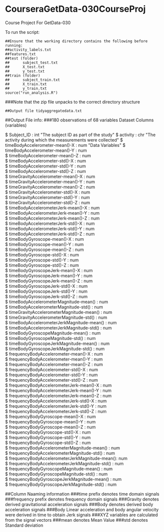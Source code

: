 # CourseraGetData-030CourseProj
Course Project For GetData-030

To run the script:

```
##Ensure that the working directory contains the following before running:
##activity_labels.txt
##features.txt
##test (folder)
##		subject_test.txt
##		X_test.txt
##		y_test.txt
##train (folder)
##		subject_train.txt
##		X_train.txt
##		y_train.txt
source("run_analysis.R")
```

###Note that the zip file unpacks to the correct directory structure


```
##Output file tidyaggregatedata.txt
```

##Output File info:
###180 observations of 68 variables
Dataset Columns (variables)

 $ Subject_ID                                    : int  "The subject ID as part of the study"
 $ activity                                      : chr  "The activity during which the measurements were collected"
 $ timeBodyAccelerometer-mean()-X                : num  "Data Variables"
 $ timeBodyAccelerometer-mean()-Y                : num  
 $ timeBodyAccelerometer-mean()-Z                : num  
 $ timeBodyAccelerometer-std()-X                 : num  
 $ timeBodyAccelerometer-std()-Y                 : num  
 $ timeBodyAccelerometer-std()-Z                 : num  
 $ timeGravityAccelerometer-mean()-X             : num  
 $ timeGravityAccelerometer-mean()-Y             : num  
 $ timeGravityAccelerometer-mean()-Z             : num  
 $ timeGravityAccelerometer-std()-X              : num  
 $ timeGravityAccelerometer-std()-Y              : num  
 $ timeGravityAccelerometer-std()-Z              : num  
 $ timeBodyAccelerometerJerk-mean()-X            : num  
 $ timeBodyAccelerometerJerk-mean()-Y            : num  
 $ timeBodyAccelerometerJerk-mean()-Z            : num  
 $ timeBodyAccelerometerJerk-std()-X             : num  
 $ timeBodyAccelerometerJerk-std()-Y             : num  
 $ timeBodyAccelerometerJerk-std()-Z             : num  
 $ timeBodyGyroscope-mean()-X                    : num  
 $ timeBodyGyroscope-mean()-Y                    : num  
 $ timeBodyGyroscope-mean()-Z                    : num  
 $ timeBodyGyroscope-std()-X                     : num  
 $ timeBodyGyroscope-std()-Y                     : num  
 $ timeBodyGyroscope-std()-Z                     : num  
 $ timeBodyGyroscopeJerk-mean()-X                : num  
 $ timeBodyGyroscopeJerk-mean()-Y                : num  
 $ timeBodyGyroscopeJerk-mean()-Z                : num  
 $ timeBodyGyroscopeJerk-std()-X                 : num  
 $ timeBodyGyroscopeJerk-std()-Y                 : num  
 $ timeBodyGyroscopeJerk-std()-Z                 : num  
 $ timeBodyAccelerometerMagnitude-mean()         : num  
 $ timeBodyAccelerometerMagnitude-std()          : num  
 $ timeGravityAccelerometerMagnitude-mean()      : num  
 $ timeGravityAccelerometerMagnitude-std()       : num  
 $ timeBodyAccelerometerJerkMagnitude-mean()     : num  
 $ timeBodyAccelerometerJerkMagnitude-std()      : num  
 $ timeBodyGyroscopeMagnitude-mean()             : num  
 $ timeBodyGyroscopeMagnitude-std()              : num  
 $ timeBodyGyroscopeJerkMagnitude-mean()         : num  
 $ timeBodyGyroscopeJerkMagnitude-std()          : num  
 $ frequencyBodyAccelerometer-mean()-X           : num  
 $ frequencyBodyAccelerometer-mean()-Y           : num  
 $ frequencyBodyAccelerometer-mean()-Z           : num  
 $ frequencyBodyAccelerometer-std()-X            : num  
 $ frequencyBodyAccelerometer-std()-Y            : num  
 $ frequencyBodyAccelerometer-std()-Z            : num  
 $ frequencyBodyAccelerometerJerk-mean()-X       : num  
 $ frequencyBodyAccelerometerJerk-mean()-Y       : num  
 $ frequencyBodyAccelerometerJerk-mean()-Z       : num  
 $ frequencyBodyAccelerometerJerk-std()-X        : num  
 $ frequencyBodyAccelerometerJerk-std()-Y        : num  
 $ frequencyBodyAccelerometerJerk-std()-Z        : num  
 $ frequencyBodyGyroscope-mean()-X               : num  
 $ frequencyBodyGyroscope-mean()-Y               : num  
 $ frequencyBodyGyroscope-mean()-Z               : num  
 $ frequencyBodyGyroscope-std()-X                : num  
 $ frequencyBodyGyroscope-std()-Y                : num  
 $ frequencyBodyGyroscope-std()-Z                : num  
 $ frequencyBodyAccelerometerMagnitude-mean()    : num  
 $ frequencyBodyAccelerometerMagnitude-std()     : num  
 $ frequencyBodyAccelerometerJerkMagnitude-mean(): num  
 $ frequencyBodyAccelerometerJerkMagnitude-std() : num  
 $ frequencyBodyGyroscopeMagnitude-mean()        : num  
 $ frequencyBodyGyroscopeMagnitude-std()         : num  
 $ frequencyBodyGyroscopeJerkMagnitude-mean()    : num  
 $ frequencyBodyGyroscopeJerkMagnitude-std()     : num  

##Column Naaming information
###time prefix denotes time domain signals
###frequency prefix denotes frequency domain signals
###Gravity denotes derived gravitational acceleration signals
###Body denotes derived body acceleration signals
###Body Linear acceleration and body angular velocity were derived in time to obtain Jerk signals
###XYZ variables are calculated from the signal vectors
###mean denotes Mean Value
###std denotes Standard deviation



